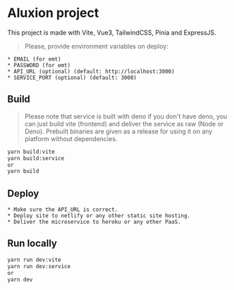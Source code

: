 
# Aluxion project

This project is made with Vite, Vue3, TailwindCSS, Pinia and ExpressJS.

> Please, provide environment variables on deploy:

    * EMAIL (for emt)
    * PASSWORD (for emt)
    * API_URL (optional) (default: http://localhost:3000)
    * SERVICE_PORT (optional) (default: 3000)

## Build 

> Please note that service is built with deno if you don't have deno, you can just build vite (frontend) and deliver the service as raw (Node or Deno).
> Prebuilt binaries are given as a release for using it on any platform without dependencies.

```bash
yarn build:vite
yarn build:service
or
yarn build
```

## Deploy

    * Make sure the API_URL is correct.
    * Deploy site to netlify or any other static site hosting.
    * Deliver the microservice to heroku or any other PaaS.

## Run locally

```bash
yarn run dev:vite
yarn run dev:service
or
yarn dev
```
